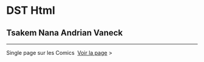# DST Html
## Tsakem Nana Andrian Vaneck
---
Single page sur les Comics&nbsp;
[Voir la page](https://ryan-rb.github.io/DST_DC_Comics/) &gt;
